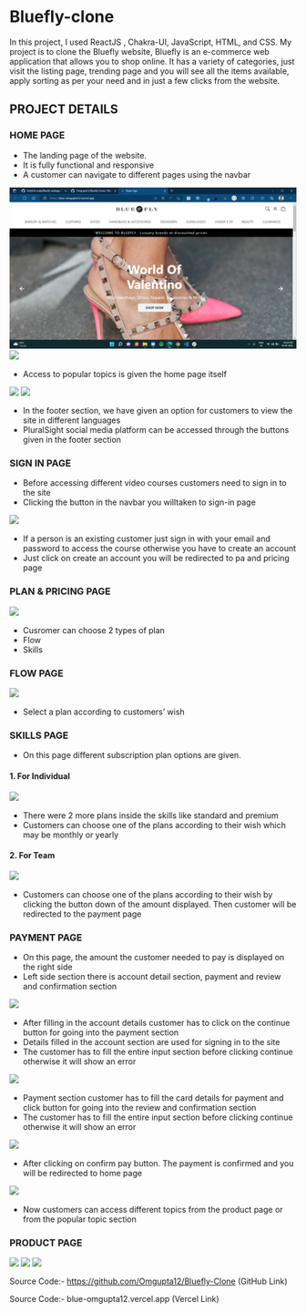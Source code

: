 # Bluefly-clone

In this project, I used ReactJS , Chakra-UI, JavaScript, HTML, and CSS. My project is to clone the Bluefly website, Bluefly is an e-commerce web application that allows you to shop online. It has a variety of categories, just visit the listing page, trending page and you will see all the items available, apply sorting as per your need and in just a few clicks from the website.


##  PROJECT DETAILS

### HOME PAGE

* The landing page of the website.
* It is fully functional and responsive
* A customer can navigate to different pages using the navbar

<img src="https://github.com/Omgupta12/Bluefly-Clone/blob/main/Screenshot%20(6148).png" style="max-width: 100%; display: inline-block;" data-target="animated-image.originalImage">
<img src="https://miro.medium.com/max/875/1*96zSoOTmnbkVpHsX6OrmOA.png" style="max-width: 100%; display: inline-block;" data-target="animated-image.originalImage">

* Access to popular topics is given the home page itself

<img src="https://miro.medium.com/max/875/1*xUg1IpooKrL7EcXjTZ_s0g.png" style="max-width: 100%; display: inline-block;" data-target="animated-image.originalImage">
<img src="https://miro.medium.com/max/875/1*EYu0Fip3JdLc3plOB5owMA.png" style="max-width: 100%; display: inline-block;" data-target="animated-image.originalImage">


* In the footer section, we have given an option for customers to view the site in different languages
* PluralSight social media platform can be accessed through the buttons given in the footer section

### SIGN IN PAGE
* Before accessing different video courses customers need to sign in to the site
* Clicking the button in the navbar you willtaken to sign-in page
<img src="https://miro.medium.com/max/875/1*ZF5aTxXGdjfFN1qZH1e9Wg.png" style="max-width: 100%; display: inline-block;" data-target="animated-image.originalImage">


* If a person is an existing customer just sign in with your email and password to access the course otherwise you have to create an account
* Just click on create an account you will be redirected to pa and pricing page


### PLAN & PRICING PAGE
<img src="https://miro.medium.com/max/875/1*ZF5aTxXGdjfFN1qZH1e9Wg.png" style="max-width: 100%; display: inline-block;" data-target="animated-image.originalImage">

* Cusromer can choose 2 types of plan
 * Flow
 * Skills
 
 ### FLOW PAGE
<img src="https://miro.medium.com/max/875/1*0j9f9-LEaHQ0C_Fc_Ul9FA.png" style="max-width: 100%; display: inline-block;" data-target="animated-image.originalImage">

* Select a plan according to customers’ wish

### SKILLS PAGE
* On this page different subscription plan options are given.
#### 1. For Individual
<img src="https://miro.medium.com/max/875/1*7oUEFvN6xPWpQHQLDrH8Cw.png" style="max-width: 100%; display: inline-block;" data-target="animated-image.originalImage">


* There were 2 more plans inside the skills like standard and premium
* Customers can choose one of the plans according to their wish which may be monthly or yearly

#### 2. For Team
<img src="https://miro.medium.com/max/875/1*qMdhzyJuSzxsV4ow1ftV8A.png" style="max-width: 100%; display: inline-block;" data-target="animated-image.originalImage">

* Customers can choose one of the plans according to their wish by clicking the button down of the amount displayed. Then customer will be redirected to the payment page

### PAYMENT PAGE
* On this page, the amount the customer needed to pay is displayed on the right side
* Left side section there is account detail section, payment and review and confirmation section
<img src="https://miro.medium.com/max/875/1*jPKWRqIIoQTj3d1tBDKaxQ.png" style="max-width: 100%; display: inline-block;" data-target="animated-image.originalImage">

* After filling in the account details customer has to click on the continue button for going into the payment section
* Details filled in the account section are used for signing in to the site
* The customer has to fill the entire input section before clicking continue otherwise it will show an error
<img src="https://miro.medium.com/max/875/1*I9USX_OOil1RuM5lZWS_Ww.png" style="max-width: 100%; display: inline-block;" data-target="animated-image.originalImage">

* Payment section customer has to fill the card details for payment and click button for going into the review and confirmation section
* The customer has to fill the entire input section before clicking continue otherwise it will show an error
<img src="https://miro.medium.com/max/875/1*QInWyxNyGkolAHSgAGzDaw.png" style="max-width: 100%; display: inline-block;" data-target="animated-image.originalImage">

* After clicking on confirm pay button. The payment is confirmed and you will be redirected to home page
<img src="https://miro.medium.com/max/875/1*xpSq3RhaEiTQXxxWRkHJ-Q.png" style="max-width: 100%; display: inline-block;" data-target="animated-image.originalImage">

* Now customers can access different topics from the product page or from the popular topic section

### PRODUCT PAGE
<img src="https://miro.medium.com/max/875/1*Mt0fzgTAyBtt3QWXx0EytQ.png" style="max-width: 100%; display: inline-block;" data-target="animated-image.originalImage">
<img src="https://miro.medium.com/max/875/1*MBwZIakiAHpp52YmZSUhqA.png" style="max-width: 100%; display: inline-block;" data-target="animated-image.originalImage">
<img src="https://miro.medium.com/max/875/1*aX8XqeDI3Oe79mgcGqpOWw.png" style="max-width: 100%; display: inline-block;" data-target="animated-image.originalImage">


Source Code:- https://github.com/Omgupta12/Bluefly-Clone
(GitHub Link)

Source Code:- blue-omgupta12.vercel.app
(Vercel Link)




